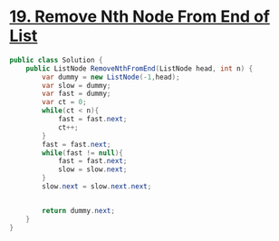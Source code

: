 # [19. Remove Nth Node From End of List](https://leetcode.com/problems/remove-nth-node-from-end-of-list/)

```csharp
public class Solution {
    public ListNode RemoveNthFromEnd(ListNode head, int n) {
        var dummy = new ListNode(-1,head);
        var slow = dummy;
        var fast = dummy;
        var ct = 0;
        while(ct < n){
            fast = fast.next;
            ct++;
        }
        fast = fast.next;
        while(fast != null){
            fast = fast.next;
            slow = slow.next;
        }
        slow.next = slow.next.next;


        return dummy.next;
    }
}
```
